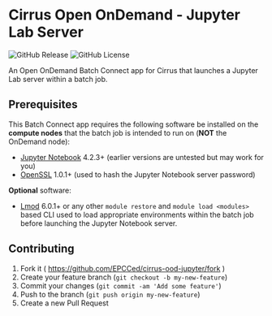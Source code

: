# Cirrus Open OnDemand - Jupyter Lab Server

![GitHub Release](https://img.shields.io/github/release/EPCCed/cirrus-ood-jupyter.svg)
![GitHub License](https://img.shields.io/github/license/EPCCed/cirrus-ood-jupyter.svg)

An Open OnDemand Batch Connect app for Cirrus that launches a Jupyter Lab
server within a batch job.

## Prerequisites

This Batch Connect app requires the following software be installed on the
**compute nodes** that the batch job is intended to run on (**NOT** the
OnDemand node):

- [Jupyter Notebook](http://jupyter.readthedocs.io/en/latest/) 4.2.3+ (earlier
  versions are untested but may work for you)
- [OpenSSL](https://www.openssl.org/) 1.0.1+ (used to hash the Jupyter Notebook
  server password)

**Optional** software:

- [Lmod](https://www.tacc.utexas.edu/research-development/tacc-projects/lmod)
  6.0.1+ or any other `module restore` and `module load <modules>` based CLI
  used to load appropriate environments within the batch job before launching
  the Jupyter Notebook server.

## Contributing

1. Fork it ( https://github.com/EPCCed/cirrus-ood-jupyter/fork )
2. Create your feature branch (`git checkout -b my-new-feature`)
3. Commit your changes (`git commit -am 'Add some feature'`)
4. Push to the branch (`git push origin my-new-feature`)
5. Create a new Pull Request
